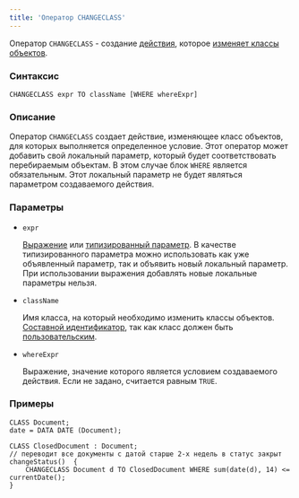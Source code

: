 ```yaml
---
title: 'Оператор CHANGECLASS'
---
```


Оператор `CHANGECLASS` - создание [действия](Actions.md), которое [изменяет классы объектов](Class_change_CHANGECLASS_DELETE_.md).

### Синтаксис

    CHANGECLASS expr TO className [WHERE whereExpr]

### Описание

Оператор `CHANGECLASS` создает действие, изменяющее класс объектов, для которых выполняется определенное условие. Этот оператор может добавить свой локальный параметр, который будет соответствовать перебираемым объектам. В этом случае блок `WHERE` является обязательным. Этот локальный параметр не будет являться параметром создаваемого действия.

### Параметры

- `expr`

    [Выражение](Expression.md) или [типизированный параметр](IDs.md#paramid-broken). В качестве типизированного параметра можно использовать как уже объявленный параметр, так и объявить новый локальный параметр. При использовании выражения добавлять новые локальные параметры нельзя.

- `className`

    Имя класса, на который необходимо изменить классы объектов. [Составной идентификатор](IDs.md#cid-broken), так как класс должен быть [пользовательским](User_classes.md).

- `whereExpr`

    Выражение, значение которого является условием создаваемого действия. Если не задано, считается равным `TRUE`.

### Примеры

```lsf
CLASS Document;
date = DATA DATE (Document);

CLASS ClosedDocument : Document;
// переводит все документы с датой старше 2-х недель в статус закрыт
changeStatus()  {
    CHANGECLASS Document d TO ClosedDocument WHERE sum(date(d), 14) <= currentDate();
}
```
